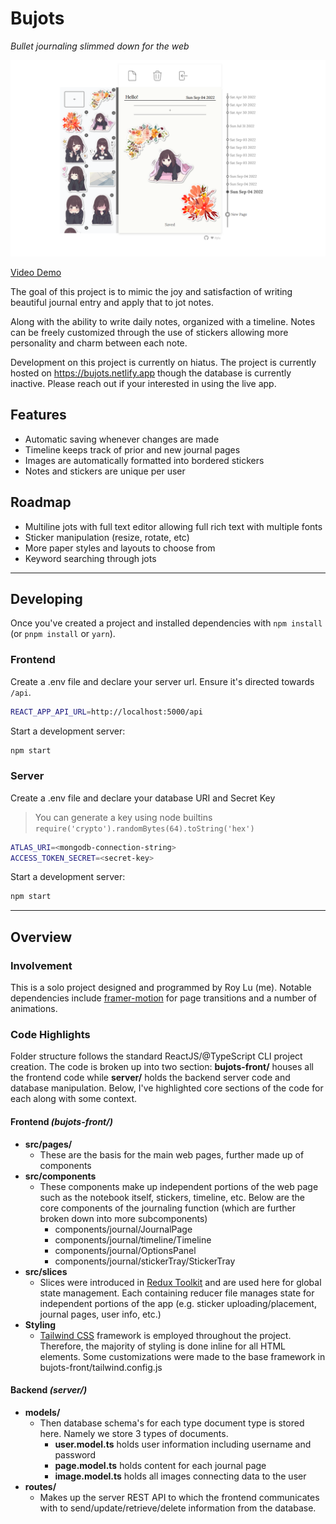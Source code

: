 

# Bujots

_Bullet journaling slimmed down for the web_

![bujots-demo](https://github.com/hylu-dev/bujots/blob/main/demo.png)

[Video Demo](https://www.hylu.dev/images/bujots.mp4)

The goal of this project is to mimic the joy and satisfaction of writing beautiful journal entry and apply that to jot notes.

Along with the ability to write daily notes, organized with a timeline. Notes can be freely customized through the use of stickers allowing more personality and charm between each note.

Development on this project is currently on hiatus.
The project is currently hosted on https://bujots.netlify.app though the database is currently inactive.
Please reach out if your interested in using the live app.

## Features

- Automatic saving whenever changes are made
- Timeline keeps track of prior and new journal pages
- Images are automatically formatted into bordered stickers
- Notes and stickers are unique per user

## Roadmap

- Multiline jots with full text editor allowing full rich text with multiple fonts
- Sticker manipulation (resize, rotate, etc)
- More paper styles and layouts to choose from
- Keyword searching through jots

---

## Developing

Once you've created a project and installed dependencies with `npm install` (or `pnpm install` or `yarn`).

### Frontend

Create a .env file and declare your server url. Ensure it's directed towards `/api`.

```bash
REACT_APP_API_URL=http://localhost:5000/api
```

Start a development server:

```bash
npm start
```

### Server

Create a .env file and declare your database URI and Secret Key

> You can generate a key using node builtins `require('crypto').randomBytes(64).toString('hex')`

```bash
ATLAS_URI=<mongodb-connection-string>
ACCESS_TOKEN_SECRET=<secret-key>
```

Start a development server:

```bash
npm start
```

---

## Overview

### Involvement

This is a solo project designed and programmed by Roy Lu (me). Notable dependencies include [framer-motion](https://www.npmjs.com/package/framer-motion) for page transitions and a number of animations.

### Code Highlights

Folder structure follows the standard ReactJS/@TypeScript CLI project creation. The code is broken up into two section: **bujots-front/** houses all the frontend code while **server/** holds the backend server code and database manipulation. Below, I've highlighted core sections of the code for each along with some context.

#### Frontend _(bujots-front/)_

- **src/pages/**
  - These are the basis for the main web pages, further made up of components
- **src/components**
  - These components make up independent portions of the web page such as the notebook itself, stickers, timeline, etc. Below are the core components of the journaling function (which are further broken down into more subcomponents)
    - components/journal/JournalPage
    - components/journal/timeline/Timeline
    - components/journal/OptionsPanel
    - components/journal/stickerTray/StickerTray
- **src/slices**
  - Slices were introduced in [Redux Toolkit](https://redux-toolkit.js.org/) and are used here for global state management. Each containing reducer file manages state for independent portions of the app (e.g. sticker uploading/placement, journal pages, user info, etc.)
- **Styling**
  - [Tailwind CSS](https://www.npmjs.com/package/tailwindcss) framework is employed throughout the project. Therefore, the majority of styling is done inline for all HTML elements. Some customizations were made to the base framework in bujots-front/tailwind.config.js

#### Backend _(server/)_

- **models/**
  - Then database schema's for each type document type is stored here. Namely we store 3 types of documents.
    - **user.model.ts** holds user information including username and password
    - **page.model.ts** holds content for each journal page
    - **image.model.ts** holds all images connecting data to the user
- **routes/**
    - Makes up the server REST API to which the frontend communicates with to send/update/retrieve/delete information from the database.
